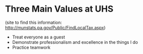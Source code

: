 # Three Main Values at UHS
(site to find this information: http://munstats.pa.gov/Public/FindLocalTax.aspx)
- Treat everyone as a guest 
- Demonstrate professionalism and excellence in the things I do
- Practice teamwork 